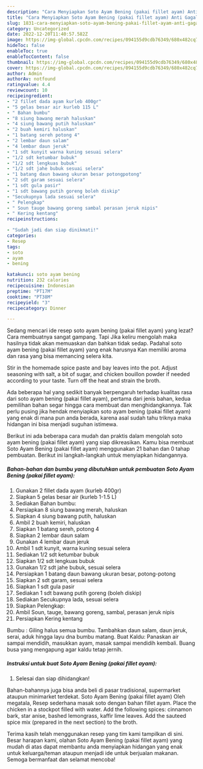 ```yaml
---
description: "Cara Menyiapkan Soto Ayam Bening (pakai fillet ayam) Anti Gagal"
title: "Cara Menyiapkan Soto Ayam Bening (pakai fillet ayam) Anti Gagal"
slug: 1831-cara-menyiapkan-soto-ayam-bening-pakai-fillet-ayam-anti-gagal
category: Uncategorized
date: 2022-12-20T11:40:57.582Z
image: https://img-global.cpcdn.com/recipes/094155d9cdb76349/680x482cq70/soto-ayam-bening-pakai-fillet-ayam-foto-resep-utama.jpg
hideToc: false
enableToc: true
enableTocContent: false
thumbnail: https://img-global.cpcdn.com/recipes/094155d9cdb76349/680x482cq70/soto-ayam-bening-pakai-fillet-ayam-foto-resep-utama.jpg
cover: https://img-global.cpcdn.com/recipes/094155d9cdb76349/680x482cq70/soto-ayam-bening-pakai-fillet-ayam-foto-resep-utama.jpg
author: Admin
authorAv: notfound
ratingvalue: 4.4
reviewcount: 10
recipeingredient:
- "2 fillet dada ayam kurleb 400gr"
- "5 gelas besar air kurleb 115 L"
- " Bahan bumbu"
- "8 siung bawang merah haluskan"
- "4 siung bawang putih haluskan"
- "2 buah kemiri haluskan"
- "1 batang sereh potong 4"
- "2 lembar daun salam"
- "4 lembar daun jeruk"
- "1 sdt kunyit warna kuning sesuai selera"
- "1/2 sdt ketumbar bubuk"
- "1/2 sdt lengkuas bubuk"
- "1/2 sdt jahe bubuk sesuai selera"
- "1 batang daun bawang ukuran besar potongpotong"
- "2 sdt garam sesuai selera"
- "1 sdt gula pasir"
- "1 sdt bawang putih goreng boleh diskip"
- "Secukupnya lada sesuai selera"
- " Pelengkap"
- " Soun tauge bawang goreng sambal perasan jeruk nipis"
- " Kering kentang"
recipeinstructions:

- "Sudah jadi dan siap dinikmati!"
categories:
- Resep
tags:
- soto
- ayam
- bening

katakunci: soto ayam bening 
nutrition: 232 calories
recipecuisine: Indonesian
preptime: "PT17M"
cooktime: "PT38M"
recipeyield: "3"
recipecategory: Dinner

---
```



Sedang mencari ide resep soto ayam bening (pakai fillet ayam) yang lezat? Cara membuatnya sangat gampang. Tapi Jika keliru mengolah maka hasilnya tidak akan memuaskan dan bahkan tidak sedap. Padahal soto ayam bening (pakai fillet ayam) yang enak harusnya Kan memiliki aroma dan rasa yang bisa memancing selera kita.


Stir in the homemade spice paste and bay leaves into the pot. Adjust seasoning with salt, a bit of sugar, and chicken bouillon powder if needed according to your taste. Turn off the heat and strain the broth.

Ada beberapa hal yang sedikit banyak berpengaruh terhadap kualitas rasa dari soto ayam bening (pakai fillet ayam), pertama dari jenis bahan, kedua pemilihan bahan segar hingga cara membuat dan menghidangkannya. Tak perlu pusing jika hendak menyiapkan soto ayam bening (pakai fillet ayam) yang enak di mana pun anda berada, karena asal sudah tahu triknya maka hidangan ini bisa menjadi suguhan istimewa.


Berikut ini ada beberapa cara mudah dan praktis dalam mengolah soto ayam bening (pakai fillet ayam) yang siap dikreasikan. Kamu bisa membuat Soto Ayam Bening (pakai fillet ayam) menggunakan 21 bahan dan 0 tahap pembuatan. Berikut ini langkah-langkah untuk menyiapkan hidangannya.

<!--inarticleads1-->

##### Bahan-bahan dan bumbu yang dibutuhkan untuk pembuatan Soto Ayam Bening (pakai fillet ayam):

1. Gunakan 2 fillet dada ayam (kurleb 400gr)
1. Siapkan 5 gelas besar air (kurleb 1-1.5 L)
1. Sediakan  Bahan bumbu:
1. Persiapkan 8 siung bawang merah, haluskan
1. Siapkan 4 siung bawang putih, haluskan
1. Ambil 2 buah kemiri, haluskan
1. Siapkan 1 batang sereh, potong 4
1. Siapkan 2 lembar daun salam
1. Gunakan 4 lembar daun jeruk
1. Ambil 1 sdt kunyit, warna kuning sesuai selera
1. Sediakan 1/2 sdt ketumbar bubuk
1. Siapkan 1/2 sdt lengkuas bubuk
1. Gunakan 1/2 sdt jahe bubuk, sesuai selera
1. Persiapkan 1 batang daun bawang ukuran besar, potong-potong
1. Siapkan 2 sdt garam, sesuai selera
1. Siapkan 1 sdt gula pasir
1. Sediakan 1 sdt bawang putih goreng (boleh diskip)
1. Sediakan Secukupnya lada, sesuai selera
1. Siapkan  Pelengkap:
1. Ambil  Soun, tauge, bawang goreng, sambal, perasan jeruk nipis
1. Persiapkan  Kering kentang


Bumbu : Giling halus semua bumbu. Tambahkan daun salam, daun jeruk, serai, aduk hingga layu dna bumbu matang. Buat Kaldu: Panaskan air sampai mendidih, masukkan ayam, masak sampai mendidih kembali. Buang busa yang mengapung agar kaldu tetap jernih. 

<!--inarticleads2-->

##### Instruksi untuk buat Soto Ayam Bening (pakai fillet ayam):


1. Selesai dan siap dihidangkan!

Bahan-bahannya juga bisa anda beli di pasar tradisional, supermarket ataupun minimarket terdekat. Soto Ayam Bening (pakai fillet ayam) Oleh megatala, Resep sederhana masak soto dengan bahan fillet ayam. Place the chicken in a stockpot filled with water. Add the following spices: cinnamon bark, star anise, bashed lemongrass, kaffir lime leaves. Add the sauteed spice mix (prepared in the next section) to the broth. 

Terima kasih telah menggunakan resep yang tim kami tampilkan di sini. Besar harapan kami, olahan Soto Ayam Bening (pakai fillet ayam) yang mudah di atas dapat membantu anda menyiapkan hidangan yang enak untuk keluarga/teman ataupun menjadi ide untuk berjualan makanan. Semoga bermanfaat dan selamat mencoba!
